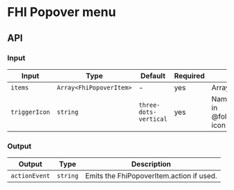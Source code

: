 # FHI Popover menu

## API

### Input

| Input          | Type                    | Default               | Required | Description |
| -------------- | ----------------------- | --------------------- | -------- | ----------- |
| `items`        | `Array<FhiPopoverItem>` | -                     | yes      | Array of menu items. |
| `triggerIcon`  | `string`                | `three-dots-vertical` | yes      | Name of an icon available in @folkehelseinstituttet/style icon-set. |

### Output

| Output        | Type     | Description |
| ------------- | -------- | ----------- |
| `actionEvent` | `string` | Emits the FhiPopoverItem.action if used. |
